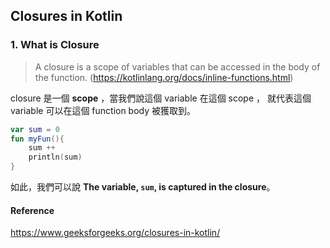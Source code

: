 ## Closures in Kotlin

### 1. What is Closure
>  A closure is a scope of variables that can be accessed in the body of the function. (https://kotlinlang.org/docs/inline-functions.html)

closure 是一個 **scope** ，當我們說這個 variable 在這個 scope ， 就代表這個 variable 可以在這個 function body 被獲取到。
```kotlin
var sum = 0
fun myFun(){
    sum ++
    println(sum)
}
```
如此，我們可以說 **The variable, ``sum``, is captured in the closure**。

#### Reference
https://www.geeksforgeeks.org/closures-in-kotlin/